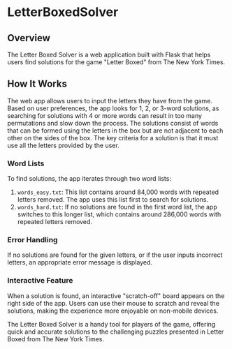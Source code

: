 # LetterBoxedSolver

## Overview
The Letter Boxed Solver is a web application built with Flask that helps users find solutions for the game "Letter Boxed" from The New York Times.

## How It Works
The web app allows users to input the letters they have from the game. Based on user preferences, the app looks for 1, 2, or 3-word solutions, as searching for solutions with 4 or more words can result in too many permutations and slow down the process. The solutions consist of words that can be formed using the letters in the box but are not adjacent to each other on the sides of the box. The key criteria for a solution is that it must use all the letters provided by the user.

### Word Lists
To find solutions, the app iterates through two word lists:

1. `words_easy.txt`: This list contains around 84,000 words with repeated letters removed. The app uses this list first to search for solutions.
2. `words_hard.txt`: If no solutions are found in the first word list, the app switches to this longer list, which contains around 286,000 words with repeated letters removed.

### Error Handling
If no solutions are found for the given letters, or if the user inputs incorrect letters, an appropriate error message is displayed.

### Interactive Feature
When a solution is found, an interactive "scratch-off" board appears on the right side of the app. Users can use their mouse to scratch and reveal the solutions, making the experience more enjoyable on non-mobile devices.

The Letter Boxed Solver is a handy tool for players of the game, offering quick and accurate solutions to the challenging puzzles presented in Letter Boxed from The New York Times.

